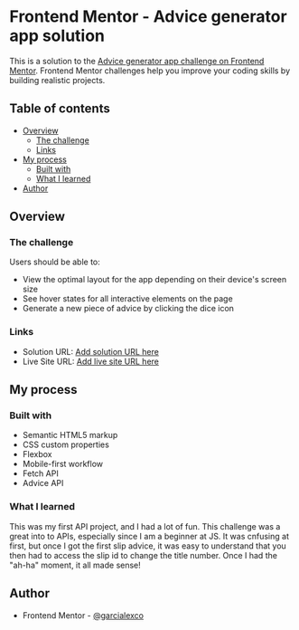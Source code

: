 # Frontend Mentor - Advice generator app solution

This is a solution to the [Advice generator app challenge on Frontend Mentor](https://www.frontendmentor.io/challenges/advice-generator-app-QdUG-13db). Frontend Mentor challenges help you improve your coding skills by building realistic projects.

## Table of contents

- [Overview](#overview)
  - [The challenge](#the-challenge)
  - [Links](#links)
- [My process](#my-process)
  - [Built with](#built-with)
  - [What I learned](#what-i-learned)
- [Author](#author)

## Overview

### The challenge

Users should be able to:

- View the optimal layout for the app depending on their device's screen size
- See hover states for all interactive elements on the page
- Generate a new piece of advice by clicking the dice icon

### Links

- Solution URL: [Add solution URL here](https://your-solution-url.com)
- Live Site URL: [Add live site URL here](https://fabulous-puffpuff-f87b3d.netlify.app/)

## My process

### Built with

- Semantic HTML5 markup
- CSS custom properties
- Flexbox
- Mobile-first workflow
- Fetch API
- Advice API

### What I learned

This was my first API project, and I had a lot of fun. This challenge was  a great into to APIs, especially since I am a beginner at JS. It was cnfusing at first, but once I got the first slip advice, it was easy to understand that you then had to access the slip id to change the title number. Once I had the "ah-ha" moment, it all made sense!

## Author

- Frontend Mentor - [@garcialexco](https://www.frontendmentor.io/profile/garcialexco)